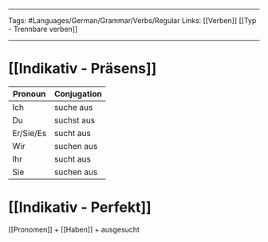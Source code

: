 ___
Tags: #Languages/German/Grammar/Verbs/Regular 
Links: [[Verben]] [[Typ - Trennbare verben]]
___
# [[Indikativ - Präsens]]
Pronoun|Conjugation
------------ | ------------
Ich | suche aus
Du | suchst aus
Er/Sie/Es | sucht aus
Wir | suchen aus
Ihr | sucht aus
Sie | suchen aus


# [[Indikativ - Perfekt]]
[[Pronomen]] + [[Haben]] + ausgesucht